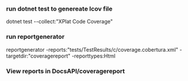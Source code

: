 ﻿

### run dotnet test to genereate lcov file


dotnet test --collect:"XPlat Code Coverage"

### run reportgenerator

reportgenerator -reports:"tests/TestResults/c/coverage.cobertura.xml" -targetdir:"coveragereport" -reporttypes:Html

### View reports in DocsAPI/coveragereport